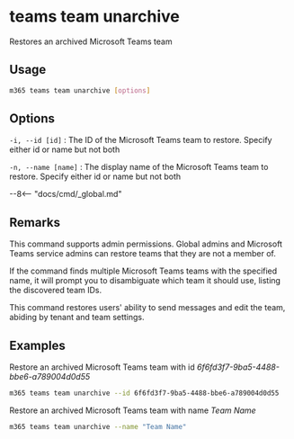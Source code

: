 # teams team unarchive

Restores an archived Microsoft Teams team

## Usage

```sh
m365 teams team unarchive [options]
```

## Options

`-i, --id [id]`
: The ID of the Microsoft Teams team to restore. Specify either id or name but not both

`-n, --name [name]`
: The display name of the Microsoft Teams team to restore. Specify either id or name but not both

--8<-- "docs/cmd/_global.md"

## Remarks

This command supports admin permissions. Global admins and Microsoft Teams service admins can restore teams that they are not a member of.

If the command finds multiple Microsoft Teams teams with the specified name, it will prompt you to disambiguate which team it should use, listing the discovered team IDs.

This command restores users' ability to send messages and edit the team, abiding by tenant and team settings.

## Examples

Restore an archived Microsoft Teams team with id _6f6fd3f7-9ba5-4488-bbe6-a789004d0d55_

```sh
m365 teams team unarchive --id 6f6fd3f7-9ba5-4488-bbe6-a789004d0d55
```

Restore an archived Microsoft Teams team with name _Team Name_

```sh
m365 teams team unarchive --name "Team Name"
```
